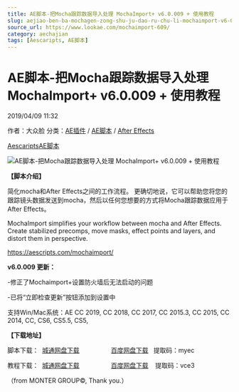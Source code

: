 ```yaml
---
title: AE脚本-把Mocha跟踪数据导入处理 MochaImport+ v6.0.009 + 使用教程
slug: aejiao-ben-ba-mochagen-zong-shu-ju-dao-ru-chu-li-mochaimport-v6-0-009-shi-yong-jiao-cheng
source_url: https://www.lookae.com/mochaimport-609/
category: aechajian
tags: [Aescaripts, AE脚本]
---
```

# AE脚本-把Mocha跟踪数据导入处理 MochaImport+ v6.0.009 + 使用教程

2019/04/09 11:32

作者：大众脸
分类：[AE插件](https://www.lookae.com/after-effects/aechajian/) / [AE脚本](https://www.lookae.com/after-effects/aescripts/) / [After Effects](https://www.lookae.com/after-effects/)

[Aescaripts](https://www.lookae.com/tag/aescaripts/)[AE脚本](https://www.lookae.com/tag/ae%e8%84%9a%e6%9c%ac/)

![AE脚本-把Mocha跟踪数据导入处理 MochaImport+ v6.0.009 + 使用教程](https://www.lookae.com/wp-content/uploads/2019/03/MochaImport.jpg "AE脚本-把Mocha跟踪数据导入处理 MochaImport+ v6.0.009 + 使用教程-LookAE.com")

**【脚本介绍】**

简化mocha和After Effects之间的工作流程。 更确切地说，它可以帮助您将您的跟踪镜头数据发送到mocha，然后以任何您想要的方式将Mocha跟踪数据应用于After Effects。

MochaImport simplifies your workflow between mocha and After Effects. Create stabilized precomps, move masks, effect points and layers, and distort them in perspective.

https://aescripts.com/mochaimport/

**v6.0.009 更新：**

-修正了Mochaimport+设置防火墙后无法启动的问题

-已将“立即检查更新”按钮添加到设置中

支持Win/Mac系统：AE CC 2019, CC 2018, CC 2017, CC 2015.3, CC 2015, CC 2014, CC, CS6, CS5.5, CS5,

**【下载地址】**

脚本下载：  [城通网盘下载](https://lookae.ctfile.com/fs/680462-362706394)                  [百度网盘下载](https://pan.baidu.com/s/1uCtLLi2LGvkgxkR22vHXlg)   提取码：myec

教程下载：  [城通网盘下载](https://lookae.ctfile.com/fs/680462-346371963)                  [百度网盘下载](https://pan.baidu.com/s/1L_tHhZbRda2hhQVe5grybw%20)    提取码：vce3

（from MONTER GROUP©, Thank you.）
